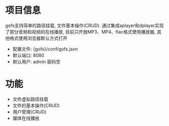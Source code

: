 # 项目信息
gofs支持简单的路径挂载, 文件基本操作(CRUD). 通过集成aplayer和dplayer实现了部分音频和视频的在线播放, 目前只开放MP3、MP4、flac格式使用播放器, 其他格式使用浏览器默认方式打开
* 配置文件: {gofs}/conf/gofs.json
* 默认端口: 8080
* 默认用户: admin 密码空

# 功能
* 文件虚拟路径挂载
* 文件的基本操作(CRUD)
* 用户管理(CRUD)
* 媒体在线播放